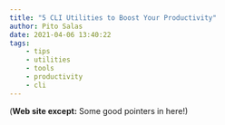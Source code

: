```yaml
---
title: "5 CLI Utilities to Boost Your Productivity"
author: Pito Salas
date: 2021-04-06 13:40:22
tags:
    - tips
    - utilities
    - tools
    - productivity
    - cli
---
```



(**Web site except:** Some good pointers in here!) 

